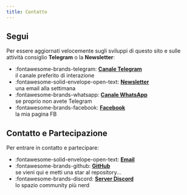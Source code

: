 ```yaml
---
title: Contatto
---
```

## Segui
Per essere aggiornati velocemente sugli sviluppi di questo sito e sulle attività consiglio **Telegram** o la **Newsletter**:

<div class="grid cards" markdown>

- :fontawesome-brands-telegram: **[Canale Telegram](https://t.me/cecere2042)**  
il canale preferito di interazione
- :fontawesome-solid-envelope-open-text: **[Newsletter](https://2042.substack.com)**  
una email alla settimana
- :fontawesome-brands-whatsapp: **[Canale WhatsApp](https://whatsapp.com/channel/0029VaDQpYsId7nPXfheuf0D)**  
se proprio non avete Telegram
- :fontawesome-brands-facebook: **[Facebook](https://facebook.com/cecere2042)**  
la mia pagina FB

</div>

## Contatto e Partecipazione
Per entrare in contatto e partecipare:

<div class="grid cards" markdown>

- :fontawesome-solid-envelope-open-text: **[Email](mailto:stefano.cecere@gmail.com)**  
- :fontawesome-brands-github: **[GitHub](https://github.com/2042ed)**  
se vieni qui e metti una star al repository...
- :fontawesome-brands-discord: **[Server Discord](https://discord.gg/VUjgGtDgAh)**  
lo spazio community più nerd

</div>
